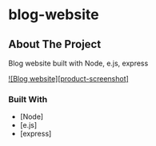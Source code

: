 # blog-website

<!-- ABOUT THE PROJECT -->
## About The Project
Blog website built with Node, e.js, express

[![Blog website][product-screenshot]](./images/blog)


### Built With

* [Node]
* [e.js]
* [express]
